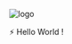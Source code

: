 ![logo](https://github.com/KriyuDev/KriyuDev/blob/main/github-header-image%20(4).png)

⚡ Hello World !
